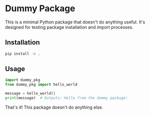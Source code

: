 # Dummy Package

This is a minimal Python package that doesn't do anything useful. It's designed for testing package installation and import processes.

## Installation

```bash
pip install -e .
```

## Usage

```python
import dummy_pkg
from dummy_pkg import hello_world

message = hello_world()
print(message)  # Outputs: Hello from the dummy package!
```

That's it! This package doesn't do anything else.
